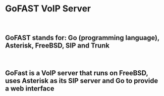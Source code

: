 # GoFAST VoIP Server

<br>

## GoFAST stands for: Go (programming language), Asterisk, FreeBSD, SIP and Trunk

<br>

## GoFast is a VoIP server that runs on FreeBSD, uses Asterisk as its SIP server and Go to provide a web interface
